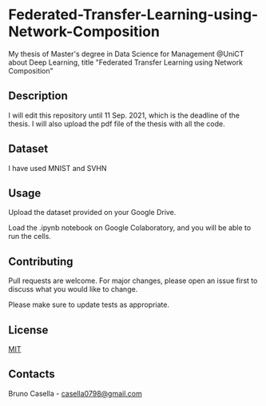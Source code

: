# Federated-Transfer-Learning-using-Network-Composition
My thesis of Master's degree in Data Science for Management @UniCT about Deep Learning, title "Federated Transfer Learning using Network Composition"

## Description
I will edit this repository until 11 Sep. 2021, which is the deadline of the thesis. I will also upload the pdf file of the thesis with all the code.

## Dataset
I have used MNIST and SVHN

## Usage

Upload the dataset provided on your Google Drive.

Load the .ipynb notebook on Google Colaboratory, and you will be able to run the cells.

## Contributing
Pull requests are welcome. For major changes, please open an issue first to discuss what you would like to change.

Please make sure to update tests as appropriate.

## License
[MIT](https://choosealicense.com/licenses/mit/)

## Contacts
Bruno Casella - casella0798@gmail.com
